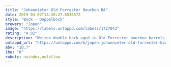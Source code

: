```yaml
---
title: "Johannieter Old Forrester Bourbon BA"
date: 2019-04-02T14:39:27.653657Z
style: "Bock - Doppelbock"
brewery: "Jopen"
image: "https://labels.untappd.com/labels/1727043"
rating: "4.02"
description: "Weizen double bock aged in Old Forrester bourbon barrels for 900 days."
untappd_url: "https://untappd.com/b/jopen-johannieter-old-forrester-bourbon-ba/1727043"
abv: "10.7"
ibu: "0"
robots: noindex,nofollow
---
```

